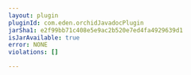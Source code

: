 ```yaml
---
layout: plugin
pluginId: com.eden.orchidJavadocPlugin
jarSha1: e2f99bb71c408e5e9ac2b520e7ed4fa4929639d1
isJarAvailable: true
error: NONE
violations: []

---
```

